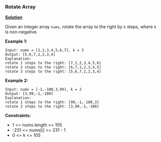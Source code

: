 ### Rotate Array
[**Solution**](https://github.com/kumaranil3921/LeetCode-Top-Interview-Questions/blob/main/Array/RotateArray/RotateArray.js) 

Given an integer array ```nums```, rotate the array to the right by ```k``` steps, where ```k``` is non-negative.

**Example 1:**
```
Input: nums = [1,2,3,4,5,6,7], k = 3
Output: [5,6,7,1,2,3,4]
Explanation:
rotate 1 steps to the right: [7,1,2,3,4,5,6]
rotate 2 steps to the right: [6,7,1,2,3,4,5]
rotate 3 steps to the right: [5,6,7,1,2,3,4]
```

**Example 2:**
```
Input: nums = [-1,-100,3,99], k = 2
Output: [3,99,-1,-100]
Explanation: 
rotate 1 steps to the right: [99,-1,-100,3]
rotate 2 steps to the right: [3,99,-1,-100]
```

**Constraints:**
* 1 <= nums.length <= 105
* -231 <= nums[i] <= 231 - 1
* 0 <= k <= 105